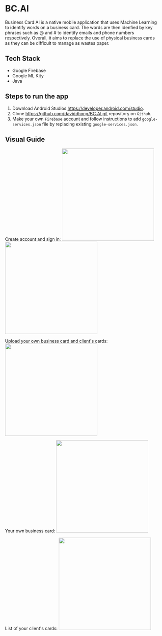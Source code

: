# BC.AI

Business Card AI is a native mobile application that uses Machine Learning to identify words on a business card. 
The words are then idenfied by key phrases such as @ and # to identify emails and phone numbers respectively. Overall, it 
aims to replace the use of physical business cards as they can be difficult to manage as wastes paper. 

## Tech Stack

* Google Firebase
* Google ML Kity
* Java

## Steps to run the app
1. Download Android Studios https://developer.android.com/studio.
2. Clone https://github.com/daviddhong/BC.AI.git repository on ```Github```. 
3. Make your own ```Firebase``` account and follow instructions to add ```google-services.json``` file by replacing existing ```google-services.json```. 

## Visual Guide
Create account and sign in:
<img src= "https://i.imgur.com/c6qF6nN.jpg" width="300">
<img src= "https://i.imgur.com/U5b2hG1.jpg" width="300">

Upload your own business card and client's cards:
<img src= "https://i.imgur.com/hVI9Rid.jpg" width="300">

Your own business card:
<img src= "https://i.imgur.com/IJV0BX4.jpg" width="300">

List of your client's cards:
<img src= "https://i.imgur.com/xHippPL.jpg" width="300">

